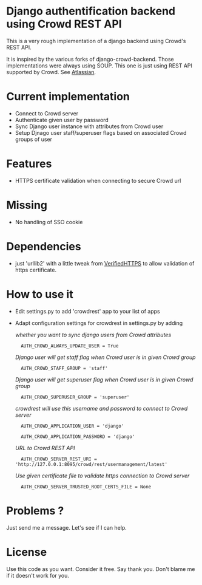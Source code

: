 Django authentification backend using Crowd REST API
====================================================

This is a very rough implementation of a django backend
using Crowd's REST API.

It is inspired by the various forks of django-crowd-backend.
Those implementations were always using SOUP.
This one is just using REST API supported by Crowd. 
See [Atlassian](https://developer.atlassian.com/display/CROWDDEV/Crowd+REST+APIs).

Current implementation
======================

- Connect to Crowd server
- Authenticate given user by password
- Sync Django user instance with attributes from Crowd user
- Setup Djnago user staff/superuser flags based on associated Crowd groups of user

Features
========

- HTTPS certificate validation when connecting to secure Crowd url

Missing
=======

- No handling of SSO cookie

Dependencies
============

- just 'urllib2' with a little tweak from [VerifiedHTTPS](https://github.com/josephturnerjr/urllib2.VerifiedHTTPS)
  to allow validation of https certificate.

How to use it
=============

- Edit settings.py to add 'crowdrest' app to your list of apps

- Adapt configuration settings for crowdrest in settings.py by adding
	
	_whether you want to sync django users from Crowd attributes_
	
		AUTH_CROWD_ALWAYS_UPDATE_USER = True
    
	_Django user will get staff flag when Crowd user is in given Crowd group_
	
		AUTH_CROWD_STAFF_GROUP = 'staff'
    
	_Django user will get superuser flag when Crowd user is in given Crowd group_
	
		AUTH_CROWD_SUPERUSER_GROUP = 'superuser'
    
	_crowdrest will use this username and password to connect to Crowd server_
	
		AUTH_CROWD_APPLICATION_USER = 'django'
	
		AUTH_CROWD_APPLICATION_PASSWORD = 'django'
    
	_URL to Crowd REST API_
	
		AUTH_CROWD_SERVER_REST_URI = 'http://127.0.0.1:8095/crowd/rest/usermanagement/latest'
    
	_Use given certificate file to validate https connection to Crowd server_
	
		AUTH_CROWD_SERVER_TRUSTED_ROOT_CERTS_FILE = None
  
Problems ?
==========

Just send me a message. Let's see if I can help.

License
=======

Use this code as you want. Consider it free. Say thank you. Don't blame me if it doesn't work for you.